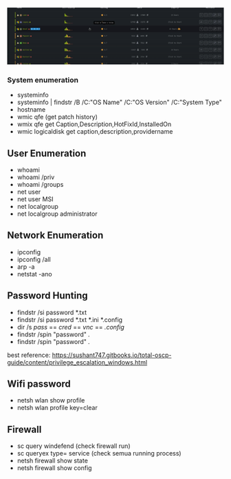 
![alt text](image.png)

### System enumeration
- systeminfo
- systeminfo | findstr /B /C:"OS Name" /C:"OS Version" /C:"System Type"
- hostname
- wmic qfe (get patch history)
- wmix qfe get Caption,Description,HotFixId,InstalledOn
- wmic logicaldisk get caption,description,providername

## User Enumeration
- whoami
- whoami /priv
- whoami /groups
- net user
- net user MSI
- net localgroup
- net localgroup administrator

## Network Enumeration
- ipconfig
- ipconfig /all
- arp -a
- netstat -ano


## Password Hunting
- findstr /si password *.txt
- findstr /si password *.txt *.ini *.config 
- dir /s *pass* == *cred* == *vnc* == *.config*
- findstr /spin "password" *.*
- findstr /spin "password" *.*

best reference: https://sushant747.gitbooks.io/total-oscp-guide/content/privilege_escalation_windows.html

## Wifi password
- netsh wlan show profile
- netsh wlan profile <SSID> key=clear

## Firewall
- sc query windefend (check firewall run)
- sc queryex type= service (check semua running process)
- netsh firewall show state
- netsh firewall show config
